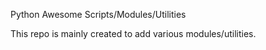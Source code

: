 Python Awesome Scripts/Modules/Utilities

This repo is mainly created to add various modules/utilities.



